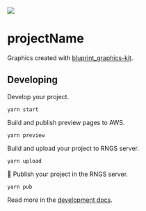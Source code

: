 ![](https://graphics.thomsonreuters.com/style-assets/images/logos/reuters-graphics-logo/svg/graphics-logo-color-dark.svg)

# projectName

Graphics created with [bluprint_graphics-kit](https://github.com/reuters-graphics/bluprint_graphics-kit).

## Developing

Develop your project.

```
yarn start
```

Build and publish preview pages to AWS.

```
yarn preview
```

Build and upload your project to RNGS server.

```
yarn upload
```

🍻 Publish your project in the RNGS server.

```
yarn pub
```

Read more in the [development docs](https://reuters-graphics.github.io/docs_graphics-kit/).
